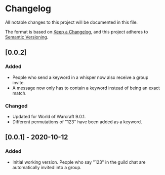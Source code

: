 # Changelog
All notable changes to this project will be documented in this file.

The format is based on [Keep a Changelog](https://keepachangelog.com/en/1.0.0/),
and this project adheres to [Semantic Versioning](https://semver.org/spec/v2.0.0.html).

## [0.0.2]
### Added
- People who send a keyword in a whisper now also receive a group invite.
- A message now only has to contain a keyword instead of being an exact match.

### Changed
- Updated for World of Warcraft 9.0.1.
- Different permutations of "123" have been added as a keyword.

## [0.0.1] - 2020-10-12
### Added
- Initial working version. People who say "123" in the guild chat are automatically invited into a group.
